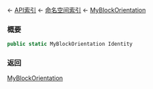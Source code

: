← [API索引](Api-Index) ← [命名空间索引](Namespace-Index) ← [MyBlockOrientation](VRageMath.MyBlockOrientation)

### 概要

```csharp
public static MyBlockOrientation Identity
```

### 返回

[MyBlockOrientation](VRageMath.MyBlockOrientation)

